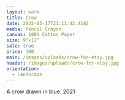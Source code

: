 ```yaml
---
layout: work
title: Crow
date: 2022-05-17T21:11:42.418Z
media: Pencil Crayon
canvas: 100% Cotton Paper
size: 9"x12"
sale: true
price: 100
main: /images/uploads/crow-for-etsy.jpg
header: /images/uploads/crow-for-etsy.jpg
orientation:
  - Landscape
---
```

A crow drawn in blue. 2021